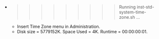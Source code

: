 * >>>>>>>>> Running inst-std-system-time-zone.sh ...
  * Insert Time Zone menu in Administration.
  * Disk size = 5779152K. Space Used = 4K. Runtime = 00:00:00:01.
